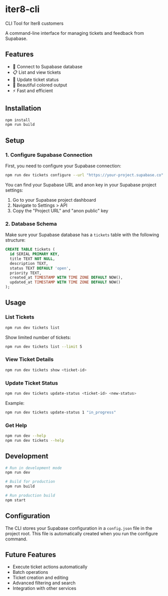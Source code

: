 # iter8-cli
CLI Tool for Iter8 customers

A command-line interface for managing tickets and feedback from Supabase.

## Features

- 🔗 Connect to Supabase database
- 📋 List and view tickets
- 🔄 Update ticket status
- 🎨 Beautiful colored output
- ⚡ Fast and efficient

## Installation

```bash
npm install
npm run build
```

## Setup

### 1. Configure Supabase Connection

First, you need to configure your Supabase connection:

```bash
npm run dev tickets configure --url "https://your-project.supabase.co" --key "your-anon-key"
```

You can find your Supabase URL and anon key in your Supabase project settings:
1. Go to your Supabase project dashboard
2. Navigate to Settings > API
3. Copy the "Project URL" and "anon public" key

### 2. Database Schema

Make sure your Supabase database has a `tickets` table with the following structure:

```sql
CREATE TABLE tickets (
  id SERIAL PRIMARY KEY,
  title TEXT NOT NULL,
  description TEXT,
  status TEXT DEFAULT 'open',
  priority TEXT,
  created_at TIMESTAMP WITH TIME ZONE DEFAULT NOW(),
  updated_at TIMESTAMP WITH TIME ZONE DEFAULT NOW()
);
```

## Usage

### List Tickets

```bash
npm run dev tickets list
```

Show limited number of tickets:
```bash
npm run dev tickets list --limit 5
```

### View Ticket Details

```bash
npm run dev tickets show <ticket-id>
```

### Update Ticket Status

```bash
npm run dev tickets update-status <ticket-id> <new-status>
```

Example:
```bash
npm run dev tickets update-status 1 "in_progress"
```

### Get Help

```bash
npm run dev --help
npm run dev tickets --help
```

## Development

```bash
# Run in development mode
npm run dev

# Build for production
npm run build

# Run production build
npm start
```

## Configuration

The CLI stores your Supabase configuration in a `config.json` file in the project root. This file is automatically created when you run the configure command.

## Future Features

- Execute ticket actions automatically
- Batch operations
- Ticket creation and editing
- Advanced filtering and search
- Integration with other services
